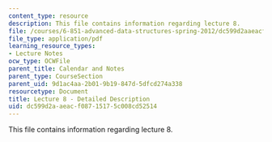 ```yaml
---
content_type: resource
description: This file contains information regarding lecture 8.
file: /courses/6-851-advanced-data-structures-spring-2012/dc599d2aaeacf08715175c008cd52514_MIT6_851S12_Lecture8.pdf
file_type: application/pdf
learning_resource_types:
- Lecture Notes
ocw_type: OCWFile
parent_title: Calendar and Notes
parent_type: CourseSection
parent_uid: 9d1ac4aa-2b01-9b19-847d-5dfcd274a338
resourcetype: Document
title: Lecture 8 - Detailed Description
uid: dc599d2a-aeac-f087-1517-5c008cd52514
---
```

This file contains information regarding lecture 8.


